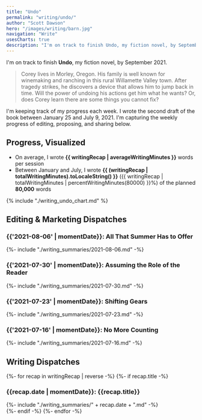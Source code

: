 ```yaml
---
title: "Undo"
permalink: "writing/undo/"
author: "Scott Dawson"
hero: "/images/writing/barn.jpg"
navigation: "Write"
usesCharts: true
description: "I'm on track to finish Undo, my fiction novel, by September 2021. I'm keeping track of my progress each week, since they've seemed to fly by since I started writing the second draft of the book on January 25, 2021."
---
```


I'm on track to finish **Undo**, my fiction novel, by September 2021.

> Corey lives in Morley, Oregon. His family is well known for winemaking and ranching in this rural Willamette Valley town. After tragedy strikes, he discovers a device that allows him to jump back in time. Will the power of undoing his actions get him what he wants? Or, does Corey learn there are some things you cannot fix?

I'm keeping track of my progress each week. I wrote the second draft of the book between January 25 and July 9, 2021. I'm capturing the weekly progress of editing, proposing, and sharing below.

<h2>Progress, Visualized</h2>

- On average, I wrote **{{ writingRecap | averageWritingMinutes }}** words per session
- Between January and July, I wrote **{{ (writingRecap | totalWritingMinutes).toLocaleString() }}** ({{ writingRecap | totalWritingMinutes | percentWritingMinutes(80000) }}%) of the planned **80,000** words

{% include "./writing_undo_chart.md" %}

<h2>Editing & Marketing Dispatches</h2>

<h3>{{'2021-08-06' | momentDate}}: All That Summer Has to Offer</h3>
<div class="writing_recap">{%- include "./writing_summaries/2021-08-06.md" -%}</div>

<h3>{{'2021-07-30' | momentDate}}: Assuming the Role of the Reader</h3>
<div class="writing_recap">{%- include "./writing_summaries/2021-07-30.md" -%}</div>

<h3>{{'2021-07-23' | momentDate}}: Shifting Gears</h3>
<div class="writing_recap">{%- include "./writing_summaries/2021-07-23.md" -%}</div>

<h3>{{'2021-07-16' | momentDate}}: No More Counting</h3>
<div class="writing_recap">{%- include "./writing_summaries/2021-07-16.md" -%}</div>

<h2>Writing Dispatches</h2>

{%- for recap in writingRecap | reverse -%}
    {%- if recap.title -%}
        <h3>{{recap.date | momentDate}}: {{recap.title}}</h3><div class="writing_recap">{%- include "./writing_summaries/" + recap.date + ".md" -%}</div>
    {%- endif -%}
{%- endfor -%}

